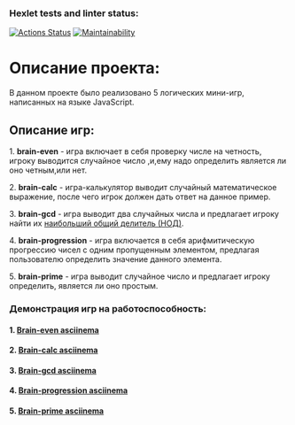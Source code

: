 ### Hexlet tests and linter status:
[![Actions Status](https://github.com/Serega20581/frontend-project-44/actions/workflows/hexlet-check.yml/badge.svg)](https://github.com/Serega20581/frontend-project-44/actions)
[![Maintainability](https://api.codeclimate.com/v1/badges/8a882168b0a893a55e11/maintainability)](https://codeclimate.com/github/Serega20581/frontend-project-44/maintainability)

<h1>Описание проекта:</h1>
<p>В данном проекте было реализовано 5 логических мини-игр, написанных на языке JavaScript.</p>

<h2>Описание игр:</h2>

<p>1. <b>brain-even</b> - игра включает в себя проверку числе на четность, игроку выводится случайное число ,и,ему надо определить является ли оно четным,или нет.</p>
<p>2. <b>brain-calc</b> - игра-калькулятор выводит случайный математическое выражение, после чего игрок должен дать ответ на данное пример.</p>
<p>3. <b>brain-gcd</b> - игра выводит два случайных числа и предлагает игроку найти их <ins>наибольший общий делитель (НОД)</ins>.</p>
<p>4. <b>brain-progression</b> - игра включается в себя арифмитическую прогрессию чисел с одним пропущенным элементом, предлагая пользователю определить значение данного элемента.</p>
<p>5. <b>brain-prime</b> - игра выводит случайное число и предлагает игроку определить, является ли оно простым.</p>

<h3>Демонстрация игр на работоспособность:</h3>

#### 1. [Brain-even asciinema](https://asciinema.org/a/wjUUKHGPqZhR5PGC9KpPWWmC0)

#### 2. [Brain-calc asciinema](https://asciinema.org/a/6oHoB54XxKDpj941f9qOzM5tS)

#### 3. [Brain-gcd asciinema](https://asciinema.org/a/gdtBAIVpbGchOh9C3UNX9toOZ)

#### 4. [Brain-progression asciinema](https://asciinema.org/a/yzHVFCS8mka51PmY3yCikx2x9)

#### 5. [Brain-prime asciinema](https://asciinema.org/a/rRqC1yTKoseEZHD03AKyfdhD1)

